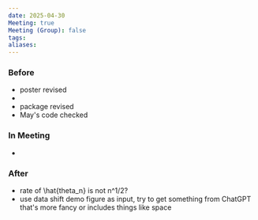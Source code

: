 ```yaml
---
date: 2025-04-30
Meeting: true
Meeting (Group): false
tags: 
aliases:
---
```


### Before
- poster revised
- 
- package revised
- May's code checked

### In Meeting
- 

### After
- rate of \hat{theta_n} is not n^1/2?
- use data shift demo figure as input, try to get something from ChatGPT that's more fancy or includes things like space